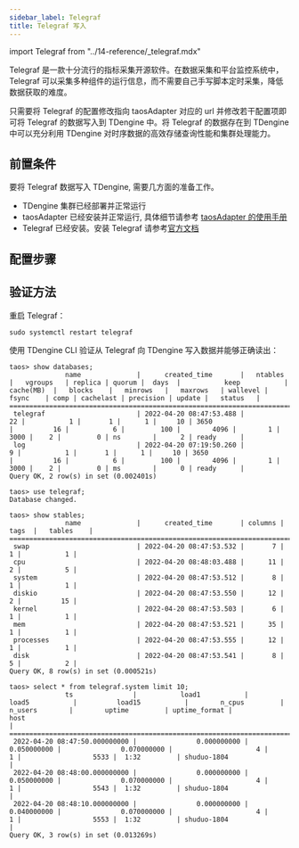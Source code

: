```yaml
---
sidebar_label: Telegraf
title: Telegraf 写入
---
```


import Telegraf from "../14-reference/_telegraf.mdx"

Telegraf 是一款十分流行的指标采集开源软件。在数据采集和平台监控系统中，Telegraf 可以采集多种组件的运行信息，而不需要自己手写脚本定时采集，降低数据获取的难度。

只需要将 Telegraf 的配置修改指向 taosAdapter 对应的 url 并修改若干配置项即可将 Telegraf 的数据写入到 TDengine 中。将 Telegraf 的数据存在到 TDengine 中可以充分利用 TDengine 对时序数据的高效存储查询性能和集群处理能力。

## 前置条件

要将 Telegraf 数据写入 TDengine, 需要几方面的准备工作。
- TDengine 集群已经部署并正常运行
- taosAdapter 已经安装并正常运行, 具体细节请参考 [taosAdapter 的使用手册](/reference/taosadapter)
- Telegraf 已经安装。安装 Telegraf 请参考[官方文档](https://docs.influxdata.com/telegraf/v1.22/install/)

## 配置步骤
<Telegraf />

## 验证方法

重启 Telegraf：

```
sudo systemctl restart telegraf
```

使用 TDengine CLI 验证从 Telegraf 向 TDengine 写入数据并能够正确读出：

```
taos> show databases;
              name              |      created_time       |   ntables   |   vgroups   | replica | quorum |  days  |           keep           |  cache(MB)  |   blocks    |   minrows   |   maxrows   | wallevel |    fsync    | comp | cachelast | precision | update |   status   |
====================================================================================================================================================================================================================================================================================
 telegraf                       | 2022-04-20 08:47:53.488 |          22 |           1 |       1 |      1 |     10 | 3650                     |          16 |           6 |         100 |        4096 |        1 |        3000 |    2 |         0 | ns        |      2 | ready      |
 log                            | 2022-04-20 07:19:50.260 |           9 |           1 |       1 |      1 |     10 | 3650                     |          16 |           6 |         100 |        4096 |        1 |        3000 |    2 |         0 | ms        |      0 | ready      |
Query OK, 2 row(s) in set (0.002401s)

taos> use telegraf;
Database changed.

taos> show stables;
              name              |      created_time       | columns |  tags  |   tables    |
============================================================================================
 swap                           | 2022-04-20 08:47:53.532 |       7 |      1 |           1 |
 cpu                            | 2022-04-20 08:48:03.488 |      11 |      2 |           5 |
 system                         | 2022-04-20 08:47:53.512 |       8 |      1 |           1 |
 diskio                         | 2022-04-20 08:47:53.550 |      12 |      2 |          15 |
 kernel                         | 2022-04-20 08:47:53.503 |       6 |      1 |           1 |
 mem                            | 2022-04-20 08:47:53.521 |      35 |      1 |           1 |
 processes                      | 2022-04-20 08:47:53.555 |      12 |      1 |           1 |
 disk                           | 2022-04-20 08:47:53.541 |       8 |      5 |           2 |
Query OK, 8 row(s) in set (0.000521s)

taos> select * from telegraf.system limit 10;
              ts               |           load1           |           load5           |          load15           |        n_cpus         |        n_users        |        uptime         | uptime_format |              host
|
=============================================================================================================================================================================================================================================
 2022-04-20 08:47:50.000000000 |               0.000000000 |               0.050000000 |               0.070000000 |                     4 |                     1 |                  5533 |  1:32         | shuduo-1804
|
 2022-04-20 08:48:00.000000000 |               0.000000000 |               0.050000000 |               0.070000000 |                     4 |                     1 |                  5543 |  1:32         | shuduo-1804
|
 2022-04-20 08:48:10.000000000 |               0.000000000 |               0.040000000 |               0.070000000 |                     4 |                     1 |                  5553 |  1:32         | shuduo-1804
|
Query OK, 3 row(s) in set (0.013269s)
```
